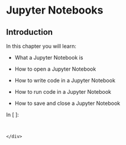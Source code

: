 
# Jupyter Notebooks
## Introduction
In this chapter you will learn:

 * What a Jupyter Notebook is

 * How to open a Jupyter Notebook
    
 * How to write code in a Jupyter Notebook

 * How to run code in a Jupyter Notebook
    
 * How to save and close a Jupyter Notebook
<div class="cell border-box-sizing code_cell rendered">
<div class="input">
<div class="prompt input_prompt">In&nbsp;[&nbsp;]:</div>
<div class="inner_cell">
    <div class="input_area">
<div class=" highlight hl-ipython3"><pre><span></span> 
</pre></div>

    </div>
</div>
</div>

</div>
 


